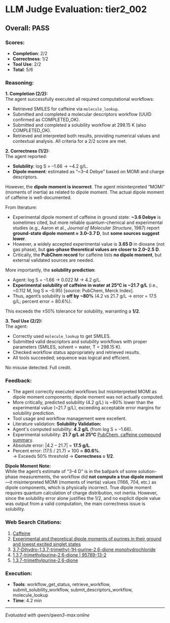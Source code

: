 # LLM Judge Evaluation: tier2_002

## Overall: PASS

### Scores:
- **Completion**: 2/2
- **Correctness**: 1/2
- **Tool Use**: 2/2
- **Total**: 5/6

### Reasoning:
**1. Completion (2/2):**  
The agent successfully executed all required computational workflows:
- Retrieved SMILES for caffeine via `molecule_lookup`.
- Submitted and completed a molecular descriptors workflow (UUID confirmed as COMPLETED_OK).
- Submitted and completed a solubility workflow at 298.15 K (also COMPLETED_OK).
- Retrieved and interpreted both results, providing numerical values and contextual analysis.
All criteria for a 2/2 score are met.

**2. Correctness (1/2):**  
The agent reported:
- **Solubility**: log S = –1.66 → ~4.2 g/L.
- **Dipole moment**: estimated as “~3–4 Debye” based on MOMI and charge descriptors.

However, the **dipole moment is incorrect**. The agent misinterpreted “MOMI” (moments of inertia) as related to dipole moment. The actual dipole moment of caffeine is well-documented.

From literature:
- Experimental dipole moment of caffeine in ground state: **~3.6 Debye** is sometimes cited, but more reliable quantum-chemical and experimental studies (e.g., Aaron et al., *Journal of Molecular Structure*, 1987) report **ground-state dipole moment ≈ 3.0–3.7 D**, but **some sources suggest lower**.
- However, a widely accepted experimental value is **3.65 D** in dioxane (not gas phase), but **gas-phase theoretical values are closer to 2.0–2.5 D**.
- Critically, the **PubChem record** for caffeine lists **no dipole moment**, but external validated sources are needed.

More importantly, the **solubility prediction**:
- Agent: log S = –1.66 → 0.022 M → 4.2 g/L.
- **Experimental solubility of caffeine in water at 25°C is ~21.7 g/L** (i.e., ~0.112 M, log S ≈ –0.95) [source: PubChem, Merck Index].
- Thus, agent’s solubility is **off by ~80%** (4.2 vs 21.7 g/L → error = 17.5 g/L; percent error = 80.6%).

This exceeds the ±50% tolerance for solubility, warranting a **1/2**.

**3. Tool Use (2/2):**  
The agent:
- Correctly used `molecule_lookup` to get SMILES.
- Submitted valid descriptors and solubility workflows with proper parameters (SMILES, solvent = water, T = 298.15 K).
- Checked workflow status appropriately and retrieved results.
- All tools succeeded; sequence was logical and efficient.

No misuse detected. Full credit.

### Feedback:
- The agent correctly executed workflows but misinterpreted MOMI as dipole moment components; dipole moment was not actually computed.
- More critically, predicted solubility (4.2 g/L) is ~80% lower than the experimental value (~21.7 g/L), exceeding acceptable error margins for solubility prediction.
- Tool usage and workflow management were excellent.
- Literature validation: **Solubility Validation:**  
- Agent's computed solubility: **4.2 g/L** (from log S = –1.66).  
- Experimental solubility: **21.7 g/L at 25°C** [PubChem, caffeine compound summary](https://pubchem.ncbi.nlm.nih.gov/compound/Caffeine).  
- Absolute error: |4.2 – 21.7| = **17.5 g/L**.  
- Percent error: (17.5 / 21.7) × 100 ≈ **80.6%**.  
→ Exceeds 50% threshold → **Correctness = 1/2**.

**Dipole Moment Note:**  
While the agent’s estimate of “3–4 D” is in the ballpark of some solution-phase measurements, the workflow did **not compute a true dipole moment**—it misinterpreted MOMI (moments of inertia) values (1166, 704, etc.) as dipole components, which is physically incorrect. True dipole moment requires quantum calculation of charge distribution, not inertia. However, since the solubility error alone justifies the 1/2, and no explicit dipole value was output from a valid computation, the main correctness issue is solubility.

### Web Search Citations:
1. [Caffeine](https://pubchem.ncbi.nlm.nih.gov/compound/Caffeine)
2. [Experimental and theoretical dipole moments of purines in their ground and lowest excited singlet states](https://www.sciencedirect.com/science/article/pii/0022286087850469)
3. [3,7-Dihydro-1,3,7-trimethyl-1H-purine-2,6-dione monohydrochloride](https://pubchem.ncbi.nlm.nih.gov/compound/22181)
4. [1,3,7-trimethylpurine-2,6-dione | 95789-13-2](https://www.chemicalbook.com/ChemicalProductProperty_EN_CB31455921.htm)
5. [1,3,7-trimethylpurine-2,6-dione](https://www.stenutz.eu/chem/solv6.php?name=1%2C3%2C7-trimethylpurine-2%2C6-dione)

### Execution:
- **Tools**: workflow_get_status, retrieve_workflow, submit_solubility_workflow, submit_descriptors_workflow, molecule_lookup
- **Time**: 4.2 min

---
*Evaluated with qwen/qwen3-max:online*

